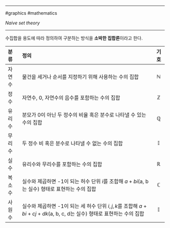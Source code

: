 
---

#graphics #mathematics 

*Naive set theory*

---

수집합을 용도에 따라 정의하여 구분하는 방식을 **소박한 집합론**이라고 한다.

| 분류   | 정의                                                                                                                      |     기호     |
|:------ |:------------------------------------------------------------------------------------------------------------------------- |:------------:|
| 자연수 | 물건을 세거나 순서를 지정하기 위해 사용하는 수의 집합                                                                     | $\mathbb{N}$ |
| 정수   | 자연수, 0, 자연수의 음수를 포함하는 수의 집합                                                                             | $\mathbb{Z}$ |
| 유리수 | 분모가 0이 아닌 두 정수의 비율 혹은 분수로 나타낼 수 있는 수의 집합                                                       | $\mathbb{Q}$ |
| 무리수 | 두 정수 비 혹은 분수로 나타낼 수 없는 수의 집합                                                                           | $\mathbb{I}$ |
| 실수   | 유리수와 무리수를 포함하는 수의 집합                                                                                      | $\mathbb{R}$ |
| 복소수 | 실수와 제곱하면 -1이 되는 허수 단위 $i$를 조합해 $a + bi$(a, b는 실수) 형태로 표현하는 수의 집합                          | $\mathbb{C}$ |
| 사원수 | 실수와 제곱하면 -1이 되는 세 허수 단위 $i, j, k$를 조합해 $a + bi + cj + dk$(a, b, c, d는 실수) 형태로 표현하는 수의 집합 | $\mathbb{I}$ |
